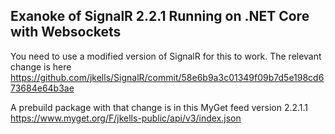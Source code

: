 ## Exanoke of SignalR 2.2.1 Running on .NET Core with Websockets ##

You need to use a modified version of SignalR for this to work. The relevant change is here
https://github.com/jkells/SignalR/commit/58e6b9a3c01349f09b7d5e198cd673684e64b3ae

A prebuild package with that change is in this MyGet feed version 2.2.1.1
https://www.myget.org/F/jkells-public/api/v3/index.json
